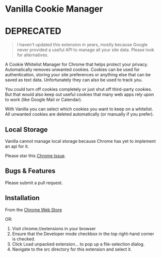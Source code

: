 Vanilla Cookie Manager
==============

# DEPRECATED

> I haven't updated this extension in years, mostly because Google never provided a useful API to manage all your site data. Please look for alternatives.



A Cookie Whitelist Manager for Chrome that helps protect your privacy. Automatically removes unwanted cookies.
Cookies can be used for authentication, storing your site preferences or anything else that can be saved as text data. Unfortunately they can also be used to track you.

You could turn off cookies completely or just shut off third-party cookies. But that would also keep out useful cookies that many web apps rely upon to work (like Google Mail or Calendar).

With Vanilla you can select which cookies you want to keep on a whitelist. All unwanted cookies are deleted automatically (or manually if you prefer).


Local Storage
------------
Vanilla cannot manage local storage because Chrome has yet to implement an api for it.

Please star this [Chrome Issue](http://code.google.com/p/chromium/issues/detail?id=78093).


Bugs & Features
------------
Please submit a pull request.


Installation
------------

From the [Chrome Web Store](https://chrome.google.com/webstore/detail/vanilla-cookie-manager/gieohaicffldbmiilohhggbidhephnjj)

OR:

1. Visit chrome://extensions in your browser
2. Ensure that the Developer mode checkbox in the top right-hand corner is checked.
3. Click Load unpacked extension… to pop up a file-selection dialog.
4. Navigate to the src directory for this extension and select it.
